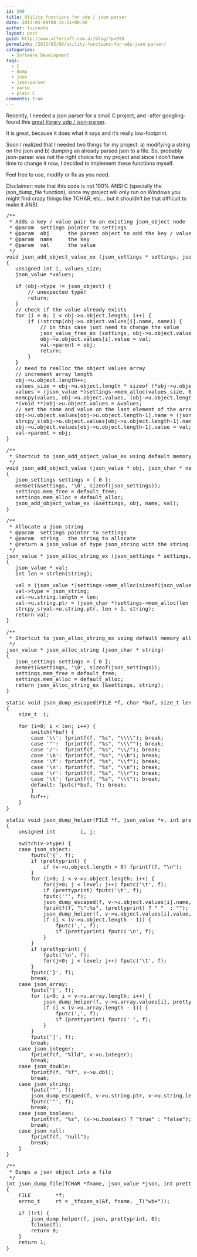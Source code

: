 ```yaml
---
id: 599
title: Utility functions for udp / json-parser
date: 2013-05-09T00:16:51+00:00
author: fvicente
layout: post
guid: http://www.alfersoft.com.ar/blog/?p=599
permalink: /2013/05/09/utility-functions-for-udp-json-parser/
categories:
  - Software Development
tags:
  - C
  - dump
  - json
  - json-parser
  - parse
  - plain C
comments: true
---
```

Recently, I needed a json parser for a small C project, and -after googling- found this <a href="https://github.com/udp/json-parser" title="udp / json-parser" target="_blank">great library udp / json-parser</a>.
  
It is great, because it does what it says and it&#8217;s really low-footprint.
  
Soon I realized that I needed two things for my project: a) modifying a string on the json and b) dumping an already parsed json to a file. So, probably json-parser was not the right choice for my project and since I don&#8217;t have time to change it now, I decided to implement these functions myself.

Feel free to use, modify or fix as you need.
  
<!--more-->

Disclaimer: note that this code is not 100% ANSI C (specially the json\_dump\_file function), since my project will only run on Windows you might find crazy things like TCHAR, etc&#8230; but it shouldn&#8217;t be that difficult to make it ANSI.

<pre class="brush: cpp; title: ; notranslate" title="">/**
 * Adds a key / value pair to an existing json_object node
 * @param  settings	pointer to settings
 * @param  obj		the parent object to add the key / value
 * @param  name		the key
 * @param  val		the value
 */
void json_add_object_value_ex (json_settings * settings, json_value * obj, json_char * name, json_value * val)
{
   unsigned int i, values_size;
   json_value *values;

   if (obj-&gt;type != json_object) {
	   // unexpected type!
	   return;
   }
   // check if the value already exists
   for (i = 0; i &lt; obj-&gt;u.object.length; i++) {
	   if (!strcmp(obj-&gt;u.object.values[i].name, name)) {
		   // in this case just need to change the value
		   json_value_free_ex (settings, obj-&gt;u.object.values[i].value);
		   obj-&gt;u.object.values[i].value = val;
		   val-&gt;parent = obj;
		   return;
	   }
   }
   // need to realloc the object values array
   // increment array length
   obj-&gt;u.object.length++;
   values_size = obj-&gt;u.object.length * sizeof (*obj-&gt;u.object.values);
   values = (json_value *)settings-&gt;mem_alloc(values_size, 0, settings-&gt;user_data);
   memcpy(values, obj-&gt;u.object.values, (obj-&gt;u.object.length - 1) * sizeof (*obj-&gt;u.object.values));
   *(void **)obj-&gt;u.object.values = &values;
   // set the name and value on the last element of the array
   obj-&gt;u.object.values[obj-&gt;u.object.length-1].name = (json_char *) settings-&gt;mem_alloc(sizeof(json_char) * strlen(name), 0, settings-&gt;user_data);
   strcpy_s(obj-&gt;u.object.values[obj-&gt;u.object.length-1].name, sizeof(json_char) * strlen(name), name);
   obj-&gt;u.object.values[obj-&gt;u.object.length-1].value = val;
   val-&gt;parent = obj;
}

/**
 * Shortcut to json_add_object_value_ex using default memory allocation functions
 */
void json_add_object_value (json_value * obj, json_char * name, json_value * val)
{
   json_settings settings = { 0 };
   memset(&settings, '&#92;&#48;', sizeof(json_settings));
   settings.mem_free = default_free;
   settings.mem_alloc = default_alloc;
   json_add_object_value_ex (&settings, obj, name, val);
}

/**
 * Allocate a json_string
 * @param  settings	pointer to settings
 * @param  string	the string to allocate
 * @return a json_value of type json_string with the string on it
 */
json_value * json_alloc_string_ex (json_settings * settings, json_char * string)
{
   json_value * val;
   int len = strlen(string);

   val = (json_value *)settings-&gt;mem_alloc(sizeof(json_value), 0, settings-&gt;user_data);
   val-&gt;type = json_string;
   val-&gt;u.string.length = len;
   val-&gt;u.string.ptr = (json_char *)settings-&gt;mem_alloc(len + 1, 0, settings-&gt;user_data);
   strcpy_s(val-&gt;u.string.ptr, len + 1, string);
   return val;
}

/**
 * Shortcut to json_alloc_string_ex using default memory allocation functions
 */
json_value * json_alloc_string (json_char * string)
{
   json_settings settings = { 0 };
   memset(&settings, '&#92;&#48;', sizeof(json_settings));
   settings.mem_free = default_free;
   settings.mem_alloc = default_alloc;
   return json_alloc_string_ex (&settings, string);
}

static void json_dump_escaped(FILE *f, char *buf, size_t len)
{
	size_t	i;

	for (i=0; i &lt; len; i++) {
		switch(*buf) {
        case '\\': fprintf(f, "%s", "\\\\"); break;
        case '"':  fprintf(f, "%s", "\\\""); break;
        case '/':  fprintf(f, "%s", "\\/"); break;
        case '\b': fprintf(f, "%s", "\\b"); break;
        case '\f': fprintf(f, "%s", "\\f"); break;
		case '\n': fprintf(f, "%s", "\\n"); break;
        case '\r': fprintf(f, "%s", "\\r"); break;
        case '\t': fprintf(f, "%s", "\\t"); break;
        default: fputc(*buf, f); break;
		}
		buf++;
	}
}

static void json_dump_helper(FILE *f, json_value *v, int prettyprint, unsigned int level)
{
	unsigned int		i, j;

	switch(v-&gt;type) {
	case json_object:
		fputc('{', f);
		if (prettyprint) {
			if (v-&gt;u.object.length &gt; 0) fprintf(f, "\n");
		}
		for (i=0; i &lt; v-&gt;u.object.length; i++) {
			for(j=0; j &lt; level; j++) fputc('\t', f);
			if (prettyprint) fputc('\t', f);
			fputc('"', f);
			json_dump_escaped(f, v-&gt;u.object.values[i].name, strlen(v-&gt;u.object.values[i].name));
			fprintf(f, "\":%s", (prettyprint) ? " "  : "");
			json_dump_helper(f, v-&gt;u.object.values[i].value, prettyprint, level + 1);
			if (i &lt; (v-&gt;u.object.length - 1)) {
				fputc(',', f);
				if (prettyprint) fputc('\n', f);
			}
		}
		if (prettyprint) {
			fputc('\n', f);
			for(j=0; j &lt; level; j++) fputc('\t', f);
		}
		fputc('}', f);
		break;
	case json_array:
		fputc('[', f);
		for (i=0; i &lt; v-&gt;u.array.length; i++) {
			json_dump_helper(f, v-&gt;u.array.values[i], prettyprint, level + 1);
			if (i &lt; (v-&gt;u.array.length - 1)) {
				fputc(',', f);
				if (prettyprint) fputc(' ', f);
			}
		}
		fputc(']', f);
		break;
	case json_integer:
		fprintf(f, "%lld", v-&gt;u.integer);
		break;
	case json_double:
		fprintf(f, "%f", v-&gt;u.dbl);
		break;
	case json_string:
		fputc('"', f);
		json_dump_escaped(f, v-&gt;u.string.ptr, v-&gt;u.string.length);
		fputc('"', f);
		break;
	case json_boolean:
		fprintf(f, "%s", (v-&gt;u.boolean) ? "true" : "false");
		break;
	case json_null:
		fprintf(f, "null");
		break;
	}
}

/**
 * Dumps a json object into a file
 */
int json_dump_file(TCHAR *fname, json_value *json, int prettyprint)
{
	FILE		*f;
	errno_t		rt = _tfopen_s(&f, fname, _T("wb+"));

	if (!rt) {
		json_dump_helper(f, json, prettyprint, 0);
		fclose(f);
		return 0;
	}
	return 1;
}
</pre>
